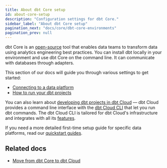 ```yaml
---
title: About dbt Core setup
id: about-core-setup
description: "Configuration settings for dbt Core."
sidebar_label: "About dbt Core setup"
pagination_next: "docs/core/dbt-core-environments"
pagination_prev: null
---
```


dbt Core is an [open-source](https://github.com/dbt-labs/dbt-core) tool that enables data teams to transform data using analytics engineering best practices. You can install dbt locally in your environment and use dbt Core on the command line. It can communicate with databases through adapters.

 This section of our docs will guide you through various settings to get started:

- [Connecting to a data platform](/docs/core/connect-data-platform/profiles.yml)
- [How to run your dbt projects](/docs/running-a-dbt-project/run-your-dbt-projects)

You can also learn about [developing dbt projects in dbt Cloud](/docs/cloud/about-develop-dbt) &mdash; dbt Cloud provides a command line interface with the [dbt Cloud CLI](/docs/cloud/cloud-cli-installation) that let you run dbt commands. The dbt Cloud CLI is tailored for dbt Cloud's infrastructure and integrates with all its [features](/docs/cloud/about-cloud/dbt-cloud-features).

If you need a more detailed first-time setup guide for specific data platforms, read our [quickstart guides](https://docs.getdbt.com/guides).

## Related docs
- [Move from dbt Core to dbt Cloud](/guides/core-to-cloud-1?step=1)

